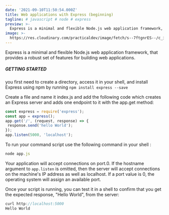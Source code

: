```yaml
---
date: '2021-09-10T11:50:54.000Z'
title: Web applications with Express (beginning)
tagline: # javascript # node # express
preview: >-
  Express is a minimal and flexible Node.js web application framework, that provides a robust set of features for building web applications.
image: >-
  https://res.cloudinary.com/practicaldev/image/fetch/s--7ftgnrES--/c_imagga_scale,f_auto,fl_progressive,h_420,q_auto,w_1000/https://dev-to-uploads.s3.amazonaws.com/uploads/articles/qal2md48u9ia9983319w.png
---
```

Express is a minimal and flexible Node.js web application framework, that provides a robust set of features for building web applications.

##### GETTING STARTED

you first need to create a directory, access it in your shell, and install Express using npm by running `npm install express --save`

Create a file and name it index.js and add the following code which creates an Express server and adds one endpoint to it with the app.get method:

```JavaScript
const express = require('express');
const app = express();
app.get('/', (request, response) => {
 response.send('hello World');
});
app.listen(5000, 'localhost');


```
To run your command script use the following command in your shell :
```JavaScript
node app.js
```
Your application will accept connections on port.0. If the hostname argument to `app.listen` is
omitted, then the server will accept connections on the machine's IP address as well as localhost. If a port value is 0, the operating system will assign an available port.

Once your script is running, you can test it in a shell to confirm that you get the expected response, "Hello World", from
the server:

```JavaScript
curl http://localhost:5000
Hello World

```






